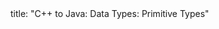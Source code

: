 <frontmatter>
title: "C++ to Java: Data Types: Primitive Types"
</frontmatter>

<include src="unit-inPage-asFlat.md" boilerplate />